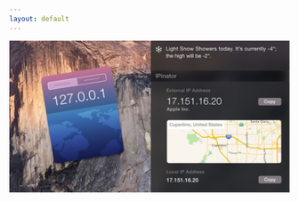 ```yaml
---
layout: default
---
```


<img class="screenshot" src="/images/screenshot.jpg" alt="A screenshot of IPinator">
